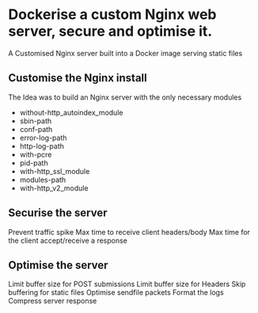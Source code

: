 # Dockerise a custom Nginx web server, secure and optimise it.
A Customised Nginx server built into a Docker image serving static files

## Customise the Nginx install
The Idea was to build an Nginx server with the only necessary modules
- without-http_autoindex_module
- sbin-path
- conf-path
- error-log-path
- http-log-path
- with-pcre
- pid-path
- with-http_ssl_module
- modules-path
- with-http_v2_module

## Securise the server
Prevent traffic spike
Max time to receive client headers/body
Max time for the client accept/receive a response

## Optimise the server
Limit buffer size for POST submissions
Limit buffer size for Headers
Skip buffering for static files
Optimise sendfile packets
Format the logs
Compress server response
